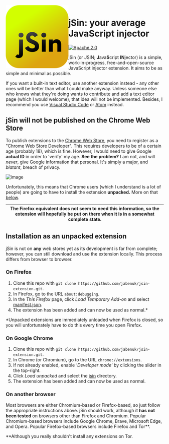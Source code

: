 <img src="resources/svg/brand/jsin.svg" align=left>

# jSin: your average JavaScript injector

[![Apache 2.0](https://img.shields.io/github/license/jabenuk/jsin-extension)](/LICENCE)

jSin (or JSIN; **J**ava**S**cript **IN**jector) is a simple, work-in-progress, free-and-open-source JavaScript injector extension. It aims to be as simple and minimal as possible.

If you want a built-in text editor, use another extension instead - any other ones will be better than what I could make anyway. Unless someone else who knows what they're doing wants to contribute and add a text editor page (which I would welcome), that idea will not be implemented. Besides, I recommend you use [Visual Studio Code](https://code.visualstudio.com/) or [Atom](https://atom.io/) instead.

## jSin will not be published on the Chrome Web Store

To publish extensions to the [Chrome Web Store](https://chrome.google.com/webstore/category/extensions), you need to register as a "Chrome Web Store Developer". This requires developers to be of a certain age (probably 18), which is fine. However, I would need to give Google **actual ID** in order to 'verify' my age. **See the problem?** I am not, and will *never*, give Google information that personal. It's simply a major, and *blatant*, breach of privacy.

![image](https://user-images.githubusercontent.com/57215724/162618882-3444cc15-f4f0-4d17-b85f-a0cff5b30d5f.png)

Unfortunately, this means that Chrome users (which I understand is a lot of people) are going to have to install the extension **unpacked.** More on that [below](#on-google-chrome).

| The Firefox equivalent does not seem to need this information, so the extension will hopefully be put on there when it is in a somewhat complete state. |
| - |

## Installation as an unpacked extension

jSin is not on **any** web stores yet as its development is far from complete; however, you can still download and use the extension locally. This process differs from browser to browser.

### On Firefox

  1. Clone this repo with `git clone https://github.com/jabenuk/jsin-extension.git`.
  2. In Firefox, go to the URL `about:debugging`.
  3. In the *This Firefox* page, click *Load Temporary Add-on* and select [manifest.json](/jsin/manifest.json).
  4. The extension has been added and can now be used as normal.\*

\*Unpacked extensions are immediately unloaded when Firefox is closed, so you will unfortunately have to do this every time you open Firefox.

### On Google Chrome

  1. Clone this repo with `git clone https://github.com/jabenuk/jsin-extension.git`.
  2. In Chrome (or Chromium), go to the URL `chrome://extensions`.
  3. If not already enabled, enable *'Developer mode'* by clicking the slider in the top-right.
  4. Click *Load unpacked* and select the [jsin](/jsin) directory.
  5. The extension has been added and can now be used as normal.

### On another browser

Most browsers are either Chromium-based or Firefox-based, so just follow the appropriate instructions above. jSin should work, although it **has not been tested** on browsers other than Firefox and Chromium. Popular Chromium-based browsers include Google Chrome, Brave, Microsoft Edge, and Opera. Popular Firefox-based browsers include Firefox and Tor\*\*.

\*\*Although you really shouldn't install any extensions on Tor.
